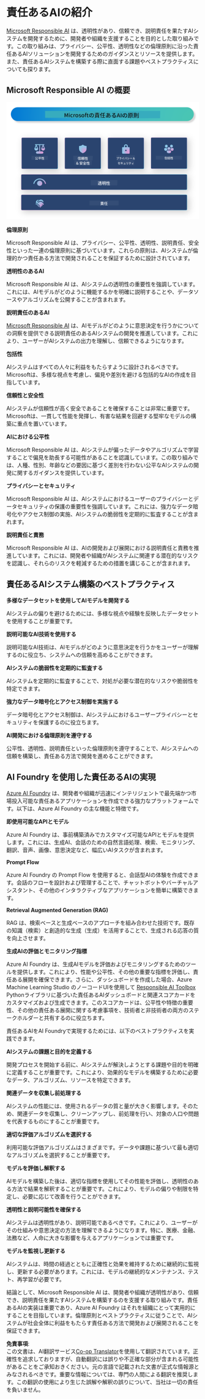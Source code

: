 <!--
CO_OP_TRANSLATOR_METADATA:
{
  "original_hash": "3b3107c2477241058ef506743188f399",
  "translation_date": "2025-04-04T12:21:40+00:00",
  "source_file": "md\\01.Introduction\\05\\ResponsibleAI.md",
  "language_code": "ja"
}
-->
# **責任あるAIの紹介**

[Microsoft Responsible AI](https://www.microsoft.com/ai/responsible-ai?WT.mc_id=aiml-138114-kinfeylo) は、透明性があり、信頼でき、説明責任を果たすAIシステムを開発するために、開発者や組織を支援することを目的とした取り組みです。この取り組みは、プライバシー、公平性、透明性などの倫理原則に沿った責任あるAIソリューションを開発するためのガイダンスとリソースを提供します。また、責任あるAIシステムを構築する際に直面する課題やベストプラクティスについても探ります。

## Microsoft Responsible AI の概要

![RAIPrinciples](../../../../../translated_images/RAIPrinciples.e40f2a169a854832e885ce2659f3a913cfb393fa59b595ed57cfae9119694eb7.ja.png)

**倫理原則**

Microsoft Responsible AI は、プライバシー、公平性、透明性、説明責任、安全性といった一連の倫理原則に基づいています。これらの原則は、AIシステムが倫理的かつ責任ある方法で開発されることを保証するために設計されています。

**透明性のあるAI**

Microsoft Responsible AI は、AIシステムの透明性の重要性を強調しています。これには、AIモデルがどのように機能するかを明確に説明することや、データソースやアルゴリズムを公開することが含まれます。

**説明責任のあるAI**

[Microsoft Responsible AI](https://www.microsoft.com/ai/responsible-ai?WT.mc_id=aiml-138114-kinfeylo) は、AIモデルがどのように意思決定を行うかについての洞察を提供できる説明責任のあるAIシステムの開発を推進しています。これにより、ユーザーがAIシステムの出力を理解し、信頼できるようになります。

**包括性**

AIシステムはすべての人々に利益をもたらすように設計されるべきです。Microsoftは、多様な視点を考慮し、偏見や差別を避ける包括的なAIの作成を目指しています。

**信頼性と安全性**

AIシステムが信頼性が高く安全であることを確保することは非常に重要です。Microsoftは、一貫して性能を発揮し、有害な結果を回避する堅牢なモデルの構築に重点を置いています。

**AIにおける公平性**

Microsoft Responsible AI は、AIシステムが偏ったデータやアルゴリズムで学習することで偏見を助長する可能性があることを認識しています。この取り組みでは、人種、性別、年齢などの要因に基づく差別を行わない公平なAIシステムの開発に関するガイダンスを提供しています。

**プライバシーとセキュリティ**

Microsoft Responsible AI は、AIシステムにおけるユーザーのプライバシーとデータセキュリティの保護の重要性を強調しています。これには、強力なデータ暗号化やアクセス制御の実施、AIシステムの脆弱性を定期的に監査することが含まれます。

**説明責任と責務**

Microsoft Responsible AI は、AIの開発および展開における説明責任と責務を推進しています。これには、開発者や組織がAIシステムに関連する潜在的なリスクを認識し、それらのリスクを軽減するための措置を講じることが含まれます。

## 責任あるAIシステム構築のベストプラクティス

**多様なデータセットを使用してAIモデルを開発する**

AIシステムの偏りを避けるためには、多様な視点や経験を反映したデータセットを使用することが重要です。

**説明可能なAI技術を使用する**

説明可能なAI技術は、AIモデルがどのように意思決定を行うかをユーザーが理解するのに役立ち、システムへの信頼を高めることができます。

**AIシステムの脆弱性を定期的に監査する**

AIシステムを定期的に監査することで、対処が必要な潜在的なリスクや脆弱性を特定できます。

**強力なデータ暗号化とアクセス制御を実施する**

データ暗号化とアクセス制御は、AIシステムにおけるユーザープライバシーとセキュリティを保護するのに役立ちます。

**AI開発における倫理原則を遵守する**

公平性、透明性、説明責任といった倫理原則を遵守することで、AIシステムへの信頼を構築し、責任ある方法で開発を進めることができます。

## AI Foundry を使用した責任あるAIの実現

[Azure AI Foundry](https://ai.azure.com?WT.mc_id=aiml-138114-kinfeylo) は、開発者や組織が迅速にインテリジェントで最先端かつ市場投入可能な責任あるアプリケーションを作成できる強力なプラットフォームです。以下は、Azure AI Foundry の主な機能と特徴です。

**即使用可能なAPIとモデル**

Azure AI Foundry は、事前構築済みでカスタマイズ可能なAPIとモデルを提供します。これには、生成AI、会話のための自然言語処理、検索、モニタリング、翻訳、音声、画像、意思決定など、幅広いAIタスクが含まれます。

**Prompt Flow**

Azure AI Foundry の Prompt Flow を使用すると、会話型AIの体験を作成できます。会話のフローを設計および管理することで、チャットボットやバーチャルアシスタント、その他のインタラクティブなアプリケーションを簡単に構築できます。

**Retrieval Augmented Generation (RAG)**

RAG は、検索ベースと生成ベースのアプローチを組み合わせた技術です。既存の知識（検索）と創造的な生成（生成）を活用することで、生成される応答の質を向上させます。

**生成AIの評価とモニタリング指標**

Azure AI Foundry は、生成AIモデルを評価およびモニタリングするためのツールを提供します。これにより、性能や公平性、その他の重要な指標を評価し、責任ある展開を確保できます。さらに、ダッシュボードを作成した場合、Azure Machine Learning Studio のノーコードUIを使用して [Responsible AI Toolbox](https://responsibleaitoolbox.ai/?WT.mc_id=aiml-138114-kinfeylo) Pythonライブラリに基づいた責任あるAIダッシュボードと関連スコアカードをカスタマイズおよび生成できます。このスコアカードは、公平性や特徴の重要性、その他の責任ある展開に関する考慮事項を、技術者と非技術者の両方のステークホルダーと共有するのに役立ちます。

責任あるAIをAI Foundryで実現するためには、以下のベストプラクティスを実践できます。

**AIシステムの課題と目的を定義する**

開発プロセスを開始する前に、AIシステムが解決しようとする課題や目的を明確に定義することが重要です。これにより、効果的なモデルを構築するために必要なデータ、アルゴリズム、リソースを特定できます。

**関連データを収集し前処理する**

AIシステムの性能には、使用されるデータの質と量が大きく影響します。そのため、関連データを収集し、クリーンアップし、前処理を行い、対象の人口や問題を代表するものにすることが重要です。

**適切な評価アルゴリズムを選択する**

利用可能な評価アルゴリズムはさまざまです。データや課題に基づいて最も適切なアルゴリズムを選択することが重要です。

**モデルを評価し解釈する**

AIモデルを構築した後は、適切な指標を使用してその性能を評価し、透明性のある方法で結果を解釈することが重要です。これにより、モデルの偏りや制限を特定し、必要に応じて改善を行うことができます。

**透明性と説明可能性を確保する**

AIシステムは透明性があり、説明可能であるべきです。これにより、ユーザーがその仕組みや意思決定の方法を理解できるようになります。特に、医療、金融、法務など、人命に大きな影響を与えるアプリケーションでは重要です。

**モデルを監視し更新する**

AIシステムは、時間の経過とともに正確性と効果を維持するために継続的に監視し、更新する必要があります。これには、モデルの継続的なメンテナンス、テスト、再学習が必要です。

結論として、Microsoft Responsible AI は、開発者や組織が透明性があり、信頼でき、説明責任を果たすAIシステムを構築するのを支援する取り組みです。責任あるAIの実装は重要であり、Azure AI Foundry はそれを組織にとって実用的にすることを目指しています。倫理原則とベストプラクティスに従うことで、AIシステムが社会全体に利益をもたらす責任ある方法で開発および展開されることを保証できます。

**免責事項**:  
この文書は、AI翻訳サービス[Co-op Translator](https://github.com/Azure/co-op-translator)を使用して翻訳されています。正確性を追求しておりますが、自動翻訳には誤りや不正確な部分が含まれる可能性があることをご承知おきください。元の言語で記載された文書が正式な情報源とみなされるべきです。重要な情報については、専門の人間による翻訳を推奨します。この翻訳の使用により生じた誤解や解釈の誤りについて、当社は一切の責任を負いません。